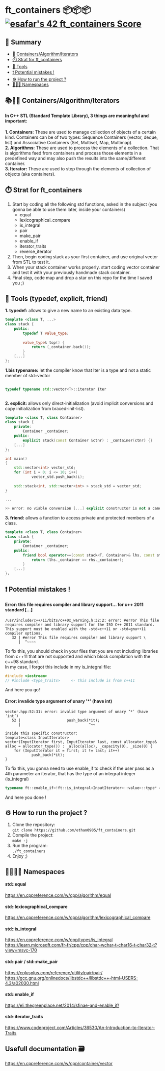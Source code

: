 # ft_containers 📦📦📦 [![esafar's 42 ft_containers Score](https://badge42.vercel.app/api/v2/cl6l739qg00490gialxmtgsrk/project/2852806)](https://github.com/JaeSeoKim/badge42)
  
## 📔 Summary

 - [🔢 Containers/Algorithm/Iterators](#-containersalgorithmiterators)
 - [⏱️ Strat for ft_containers ](#%EF%B8%8F-strat-for-ft_containers)
 - [🔨 Tools](#-tools-typedef-explicit-friend)
 - [❗️ Potential mistakes !](#%EF%B8%8F-potential-mistakes-)
 - [⚙️ How to run the project ?](#%EF%B8%8F-how-to-run-the-project-)
 - [👨🏻‍🚀 Namespaces](#-namespaces)
  
## 📚🔢📐 Containers/Algorithm/Iterators  
#### In C++ STL (Standard Template Library), 3 things are meaningful and important:  
  
**1. Containers:** These are used to manage collection of objects of a certain kind. Containers can be of two types: Sequence Containers (vector, deque, list) and Associative Containers (Set, Multiset, Map, Multimap).  
**2. Algorithms:** These are used to process the elements of a collection. That is algorithms feed from containers and process those elements in a predefined way and may also push the results into the same/different container.  
**3. Iterator:** These are used to step through the elements of collection of objects (aka containers).  
  
## ⏱️ Strat for ft_containers  
  
1. Start by coding all the following std functions, asked in the subject (you gonna be able to use them later, inside your containers)
	- equal
	- lexicographical_compare
	- is_integral
	- pair
	- make_pair
	- enable_if
	- iterator_traits
	- reverse_iterator
2. Then, begin coding stack as your first container, and use original vector from STL to test it.  
3. When your stack container works properly. start coding vector container and test it with your previously handmade stack container.  
4. Final step, code map and drop a star on this repo for the time I saved you ;)    
  
## 🔨 Tools (typedef, explicit, friend)  
  
**1. typedef:** allows to give a new name to an existing data type.  
````c++
template <class T, ...>
class stack {
	public:
		typedef T value_type;
		
		value_type& top() {
   			return (_container.back());
		}
	[...]
};
````

**1.bis typename:** let the compiler know that Iter is a type and not a static member of std::vector  
````c++
  
typedef typename std::vector<T>::iterator Iter  
  
````

**2. explicit:** allows only direct-initialization (avoid implicit conversions and copy initialization from braced-init-list).  
````c++
template <class T, class Container>
class stack {
	private:
		Container _container;
	public:
		explicit stack(const Container &ctnr) : _container(ctnr) {}
	[...]
};

int main()
{
	std::vector<int> vector_std;
	for (int i = 0; i <= 10; i++)
        	vector_std.push_back(i);
	
   	std::stack<int, std::vector<int> > stack_std = vector_std;
}

...

>> error: no viable conversion [...] explicit constructor is not a candidat.

````
**3. friend:** allows a function to access private and protected members of a class.  
````c++
template <class T, class Container>
class stack {
	private:
		Container _container;
	public:
		friend bool operator==(const stack<T, Container>& lhs, const stack<T, Container>& rhs) {
			return (lhs._container == rhs._container);
		}
	[...]
};

````

## ❗️ Potential mistakes !
#### Error: this file requires compiler and library support... for c++ 2011 standard [...]
````shell
/usr/include/c++/11/bits/c++0x_warning.h:32:2: error: #error This file requires compiler and library support for the ISO C++ 2011 standard. This support must be enabled with the -std=c++11 or -std=gnu++11 compiler options.
   32 | #error This file requires compiler and library support \
      |  ^~~~~
````
To fix this, you should check in your files that you are not including libraries from c++11 that are not supported and which block compilation with the c++98 standard.  
In my case, I forgot this include in my is_integral file:  
````c++
#include <iostream>
// #include <type_traits>     <- this include is from c++11
````
And here you go!
#### Error: invalide type argument of unary '*' (have int)
````shell
vector.hpp:52:31: error: invalid type argument of unary ‘*’ (have ‘int’)
   52 |                     push_back(*it);
      |                               ^~~
      
inside this specific constructor:  
template<class InputIterator>
vector(InputIterator first, InputIterator last, const allocator_type& alloc = allocator_type()) : _alloc(alloc), _capacity(0), _size(0) {
	for (InputIterator it = first; it != last; it++)
        	push_back(*it);
}
````
To fix this, you gonna need to use enable_if to check if the user pass as a 4th parameter an iterator, that has the type of an integral integer (is_integral)
````c++
typename ft::enable_if<!ft::is_integral<InputIterator>::value>::type* = NULL
````
And here you done !  
  
## ⚙️ How to run the project ?

1. Clone the repository:  
`git clone https://github.com/ethan0905/ft_containers.git`  
2. Compile the project:  
`make -j`  
3. Run the program:  
`./ft_containers`  
4. Enjoy ;)  
  
## 👨🏻‍🚀🚀 Namespaces  
  
#### std::equal  
https://en.cppreference.com/w/cpp/algorithm/equal  
  
#### std::lexicographical_compare  
https://en.cppreference.com/w/cpp/algorithm/lexicographical_compare  
  
#### std::is_integral  
https://en.cppreference.com/w/cpp/types/is_integral  
https://learn.microsoft.com/fr-fr/cpp/cpp/char-wchar-t-char16-t-char32-t?view=msvc-170  
  
#### std::pair / std::make_pair  
https://cplusplus.com/reference/utility/pair/pair/  
https://gcc.gnu.org/onlinedocs/libstdc++/libstdc++-html-USERS-4.3/a02030.html  
  
#### std::enable_if  
https://eli.thegreenplace.net/2014/sfinae-and-enable_if/  
  
#### std::iterator_traits  
https://www.codeproject.com/Articles/36530/An-Introduction-to-Iterator-Traits  
  
## Usefull documentation 🗃️  
https://en.cppreference.com/w/cpp/container/vector  
